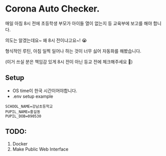 # Corona Auto Checker.
매일 아침 8시 전에 초등학생 부모가 아이들 열이 없는지 등 교육부에 보고를 해야 합니다. 

의도는 알겠는데요~ 왜 8시 전이냐고요~! :sob: 

형식적인 루틴, 아침 일찍 일어나 하는 것이 너무 싫어 자동화를 해봤습니다. 

(이거 쓰실 분은 책임감 있게 8시 전이 아닌 등교 전에 체크해주세요 :bow:)


## Setup
* OS time이 한국 시간이어야합니다.
* .env setup example
```dotenv
SCHOOL_NAME=강남초등학교
PUPIL_NAME=홍길동
PUPIL_DOB=090530
```


## TODO:
1. Docker
2. Make Public Web Interface
